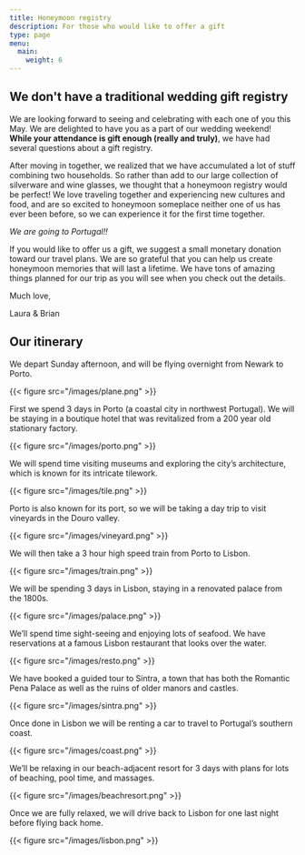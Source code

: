 ```yaml
---
title: Honeymoon registry
description: For those who would like to offer a gift
type: page
menu:
  main:
    weight: 6
---
```


## We don't have a traditional wedding gift registry

We are looking forward to seeing and celebrating with each one of you this May. We are delighted to have you as a part of our wedding weekend! **While your attendance is gift enough (really and truly)**, we have had several questions about a gift registry. 

After moving in together, we realized that we have accumulated a lot of stuff combining two households. So rather than add to our large collection of silverware and wine glasses, we thought that a honeymoon registry would be perfect! We love traveling together and experiencing new cultures and food, and are so excited to honeymoon someplace neither one of us has ever been before, so we can experience it for the first time together.

_We are going to Portugal!!_

If you would like to offer us a gift, we suggest a small monetary donation toward our travel plans. We are so grateful that you can help us create honeymoon memories that will last a lifetime. We have tons of amazing things planned for our trip as you will see when you check out the details. 

Much love,

Laura & Brian

## Our itinerary 

We depart Sunday afternoon, and will be flying overnight from Newark to Porto. 

{{< figure src="/images/plane.png" >}}

First we spend 3 days in Porto (a coastal city in northwest Portugal). We will be staying in a boutique hotel that was revitalized from a 200 year old stationary factory.

{{< figure src="/images/porto.png" >}}

We will spend time visiting museums and exploring the city’s architecture, which is known for its intricate tilework. 

{{< figure src="/images/tile.png" >}}

Porto is also known for its port, so we will be taking a day trip to visit vineyards in the Douro valley.

{{< figure src="/images/vineyard.png" >}}

We will then take a 3 hour high speed train from Porto to Lisbon. 

{{< figure src="/images/train.png" >}}

We will be spending 3 days in Lisbon, staying in a renovated palace from the 1800s. 

{{< figure src="/images/palace.png" >}}

We’ll spend time sight-seeing and enjoying lots of seafood. We have reservations at a famous Lisbon restaurant that looks over the water.

{{< figure src="/images/resto.png" >}}

We have booked a guided tour to Sintra, a town that has both the Romantic Pena Palace as well as the ruins of older manors and castles. 

{{< figure src="/images/sintra.png" >}}

Once done in Lisbon we will be renting a car to travel to Portugal’s southern coast.

{{< figure src="/images/coast.png" >}}

We’ll be relaxing in our beach-adjacent resort for 3 days with plans for lots of beaching, pool time, and massages.

{{< figure src="/images/beachresort.png" >}}

Once we are fully relaxed, we will drive back to Lisbon for one last night before flying back home. 
 
{{< figure src="/images/lisbon.png" >}}
